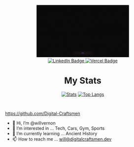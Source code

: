
<div id="header" align="center">
  <img src="https://github.com/willvernon/Gifs/blob/main/coding.gif" width="300" />
</div>

<div id="badges" align="center">
  <a href="https://www.linkedin.com/in/wmvernon/">
    <img src="https://img.shields.io/badge/LinkedIn-blue?style=for-the-badge&logo=linkedin&logoColor=white" alt="LinkedIn Badge"/>
  </a>
  <a href="https://www.vernondev.com">
    <img src="https://img.shields.io/badge/My_Website-black?style=for-the-badge&logo=vercel&logoColor=white" alt="Vercel Badge"/>
  </a>

  # My Stats
<div align="center">

[![Stats](https://github-readme-streak-stats.herokuapp.com?user=willvernon&theme=react&hide_border=true&date_format=M%20j%5B%2C%20Y%5D)](https://git.io/streak-stats)
[![Top Langs](https://github-readme-stats.vercel.app/api/top-langs/?username=willvernon&layout=compact&theme=react&hide_border=true)](https://github.com/anuraghazra/github-readme-stats)

</div>

</div>
<div align="center">
<img src="https://komarev.com/ghpvc/?username=willvernon&style=flat-square&color=blue" alt=""/>
</div>

https://github.com/Digital-Craftsmen

  
- 👋 Hi, I’m @willvernon
- 👀 I’m interested in ... Tech, Cars, Gym, Sports
- 🌱 I’m currently learning ... Ancient History
- 📫 How to reach me ... will@digitalcraftsmen.dev

<!---
willvernon/willvernon is a ✨ special ✨ repository because its `README.md` (this file) appears on your GitHub profile.
You can click the Preview link to take a look at your changes.
--->
